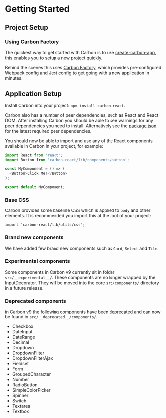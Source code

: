# Getting Started

## Project Setup

### Using Carbon Factory

The quickest way to get started with Carbon is to use [create-carbon-app](https://github.com/sage/create-carbon-app), this enables you to setup a new project quickly.

Behind the scenes this uses [Carbon Factory](https://github.com/sage/carbon-factory), which provides pre-configured Webpack config and Jest config to get going with a new application in minutes.

## Application Setup

Install Carbon into your project: `npm install carbon-react`.

Carbon also has a number of peer dependencies, such as React and React DOM. After installing Carbon you should be able to see warnings for any peer dependencies you need to install. Alternatively see the [package.json](https://github.com/Sage/carbon/blob/master/package.json) for the latest required peer dependencies.

You should now be able to import and use any of the React components available in Carbon in your project, for example:

```js
import React from 'react';
import Button from 'carbon-react/lib/components/button';

const MyComponent = () => (
  <Button>Click Me!</Button>
);

export default MyComponent;
```

### Base CSS

Carbon provides some baseline CSS which is applied to `body` and other elements. It is recommended you import this at the root of your project:

```
import 'carbon-react/lib/utils/css';
```

### Brand new components

We have added few brand new components such as `Card`, `Select` and `Tile`.

### Experimental components

Some components in Carbon v9 currently sit in folder `src/__experimental__/`. These components are no longer wrapped by the InputDecorator. They will be moved into the core `src/components/` directory in a future release.

### Deprecated components

in Carbon v9 the following components have been deprecated and can now be found in `src/__deprecated__/components/`.
* Checkbox
* DateInput
* DateRange
* Decimal
* Dropdown
* DropdownFilter
* DropdownFilterAjax
* Fieldset
* Form
* GroupedCharacter
* Number
* RadioButton
* SimpleColorPicker
* Spinner
* Switch
* Textarea
* Textbox